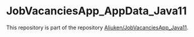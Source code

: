 # JobVacanciesApp_AppData_Java11

This repository is part of the repository [Aliuken/JobVacanciesApp_Java11](https://github.com/Aliuken/JobVacanciesApp_Java11).

